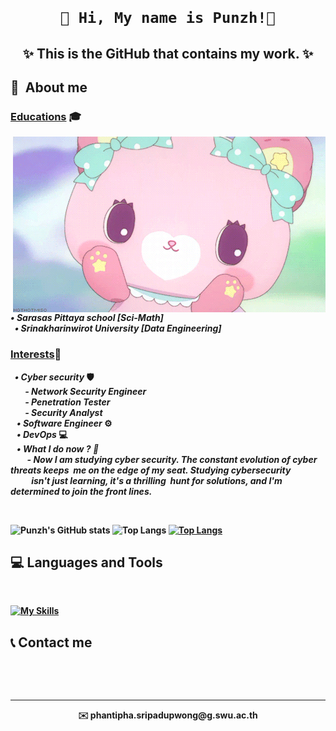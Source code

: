 <p>
  <h1 align="center">

    🔔 Hi, My name is Punzh!🩷
  </h1>
</p>
<h2>
  <p align="center">
    ✨ This is the GitHub that contains my work. ✨
  </p>
</h2>
<p>
  <b>
    <h2>
      🔭&nbsp About me 
    </h2>
  <b>
  <h3>
    <b>
      <u>Educations</u> 🎓<br>
    <b>
  </h3>
    <img hight="400" width="500" alt="GIF" align="right" src="Rabbit.gif" width="50%"/>
    <i>&nbsp&nbsp• Sarasas Pittaya school [Sci-Math]
    &nbsp<br>
    &nbsp&nbsp• Srinakharinwirot University [Data Engineering]
    &nbsp</i>
  <h3>
    <b>
      <u>Interests</u>🌼<br>
    <b>
  </h3>
    <i>
      &nbsp • Cyber security
    </i>🛡️
      <br>
    <i>
      &nbsp &nbsp &nbsp &nbsp- Network Security Engineer<br>
      &nbsp &nbsp &nbsp &nbsp- Penetration Tester<br>
      &nbsp &nbsp &nbsp &nbsp- Security Analyst<br>
    </i>
    <i>
      &nbsp&nbsp • Software Engineer
    </i>⚙️<br>
    <i>
      &nbsp&nbsp • DevOps
    </i>💻<br>
    <i>
      &nbsp&nbsp • What I do now ? 🌱
    </i><br>
    <i>
    &nbsp &nbsp &nbsp &nbsp - Now I am studying cyber security. The constant evolution of cyber threats keeps &nbspme on the edge of my seat. Studying cybersecurity &nbsp&nbsp&nbsp&nbsp&nbsp&nbsp&nbsp&nbsp&nbsp&nbspisn't just learning, it's a thrilling &nbsphunt for 
    solutions, and I'm determined to join the front lines.
    </i>
</p><br>


![Punzh's GitHub stats](https://github-readme-stats.vercel.app/api?username=Punzh&show_icons=true&theme=radical)
![Top Langs](https://github-readme-stats.vercel.app/api/top-langs/?username=Punzh&layout=compact)
[![Top Langs](https://github-readme-stats.vercel.app/api/top-langs/?username=Punzh&layout=compact&theme=dark)](https://github.com/Punzh)


  <!--![Anurag's GitHub stats](https://github-readme-stats.vercel.app/api?username=M6xbom1&show_icons=true&theme=outrun)-->
  <h2> 💻 Languages and Tools </h2><br>

  [![My Skills](https://skillicons.dev/icons?i=splunk,python,java,html,css,js,php,unity,aws,mysql,linux,nodejs,mongodb)](https://skillicons.dev)

<b>

  <h2>
    📞 Contact me 
  </h2><br>
<b>

<p align="center">
  <br><hr>
    <div align="center"> ✉️ phantipha.sripadupwong@g.swu.ac.th  </div>
  </br></br>
</p>
